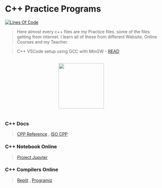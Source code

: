 # C++ Practice Programs

[![Lines Of Code](https://tokei.rs/b1/github.com/Koushikon/CPP.Programs?category=code)](https://github.com/Koushikon/CPP.Programs)

> Here almost every c++ files are my Practice files. some of the files getting from internet. I learn all of these from different Website, Online Courses and my Teacher.

> C++ VSCode setup using GCC with MinGW - [READ](http://code.visualstudio.com/docs/cpp/config-mingw)

<br />
<center>
<img src="https://github.com/Koushikon/CPP.Programs/blob/master/CPP_logo.svg?raw=true" width="150px">
</center>
<br />

### C++ Docs
> [CPP Reference](https://en.cppreference.com/w/") ,
> [ISO CPP](https://isocpp.org/)

### C++ Notebook Online
> [Project Jupyter](https://jupyter.org/try)

### C++ Compilers Online
> [Replit](https://replit.com/languages/cpp) ,
> [Programiz](https://www.programiz.com/cpp-programming/online-compiler/)